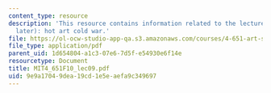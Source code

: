 ```yaml
---
content_type: resource
description: 'This resource contains information related to the lecture - fifties(and
  later): hot art cold war.'
file: https://ol-ocw-studio-app-qa.s3.amazonaws.com/courses/4-651-art-since-1940-fall-2010/9e9a17049dea19cd1e5eaefa9c349697_MIT4_651F10_lec09.pdf
file_type: application/pdf
parent_uid: 1d654804-a1c3-07e6-7d5f-e54930e6f14e
resourcetype: Document
title: MIT4_651F10_lec09.pdf
uid: 9e9a1704-9dea-19cd-1e5e-aefa9c349697
---
```

